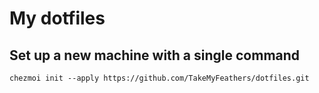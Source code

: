 # My dotfiles

## Set up a new machine with a single command
```
chezmoi init --apply https://github.com/TakeMyFeathers/dotfiles.git 
```

